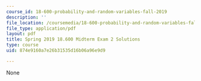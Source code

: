 ```yaml
---
course_id: 18-600-probability-and-random-variables-fall-2019
description: ''
file_location: /coursemedia/18-600-probability-and-random-variables-fall-2019/874e9160a7e26b31535d16b06a96e9d9_MIT18_600F19_mid2_2019_soln.pdf
file_type: application/pdf
layout: pdf
title: Spring 2019 18.600 Midterm Exam 2 Solutions
type: course
uid: 874e9160a7e26b31535d16b06a96e9d9

---
```

None